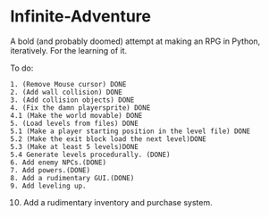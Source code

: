 Infinite-Adventure
==================

A bold (and probably doomed) attempt at making an RPG in Python, iteratively. For the learning of it. 

To do:
    
    1. (Remove Mouse cursor) DONE
    2. (Add wall collision) DONE
    3. (Add collision objects) DONE
    4. (Fix the damn playersprite) DONE
    4.1 (Make the world movable) DONE
    5. (Load levels from files) DONE
    5.1 (Make a player starting position in the level file) DONE
    5.2 (Make the exit block load the next level)DONE
    5.3 (Make at least 5 levels)DONE
    5.4 Generate levels procedurally. (DONE)
    6. Add enemy NPCs.(DONE)
    7. Add powers.(DONE)
    8. Add a rudimentary GUI.(DONE)
    9. Add leveling up.
   10. Add a rudimentary inventory and purchase system.
